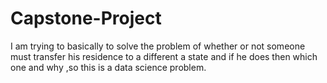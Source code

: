 # Capstone-Project
I am trying to basically to solve the problem of whether or not someone must transfer his residence to a different a state and if he does then which one and why ,so this is a data science problem.

